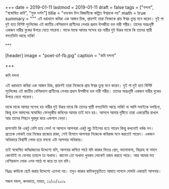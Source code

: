 +++
date = 2019-01-11
lastmod = 2019-01-11
draft = false
tags = ["বন্দনা", "স্বঘোষিত কবি", "মুক্ত দর্শন"]
title = "ধন্যবাদ দিন বিজ্ঞানীকে কল্পিত ঈশ্বরকে নয়"
math = true
summary = """
এই ধরাধামে কবিরা এক আজব চিজ, প্রায়শই তারা নিজেকে প্রায় ঈশ্বর তুল্য মনে করেন। দুই পা দুই হাত বিশিষ্ট পুংলিঙ্গের এই জাতীয় বেশিরভাগ প্রাণীদের লেখার প্রধান উপজীব্য হল নারী শরীর। তাদের অন্তঃদৃষ্টি একজন নারীর বুকের উপরে যেতে পারেনা। মাঝে মাঝে আমার সন্দেহ হয় নারীর দুই উরুর মাঝে কি তাদের স্থায়ী বসতভিটা আছে নাকি! 

"""

[header]
image = "poet-of-fb.jpg"
caption = "কবি বন্দনা"

+++

কবি বন্দনা

এই ধরাধামে কবিরা এক আজব চিজ, প্রায়শই তারা নিজেকে প্রায় ঈশ্বর তুল্য মনে করেন। দুই পা দুই হাত বিশিষ্ট পুংলিঙ্গের এই জাতীয় বেশিরভাগ প্রাণীদের লেখার প্রধান উপজীব্য হল নারী শরীর। তাদের অন্তঃদৃষ্টি একজন নারীর বুকের উপরে যেতে পারেনা।

মাঝে মাঝে আমার সন্দেহ হয় নারীর দুই উরুর মাঝে কি তাদের স্থায়ী বসতভিটা আছে নাকি! না আমি সবাইকে বলছিনা, কিন্তু হাল আমলের স্বঘোষিত ফেসবুকীয় কবিদের আমার তাই মনে হয়। আসলে আমার দৃষ্টিতে তারা একশ্রেণীর রাখাল আর তাদের পিছনে ঘুরঘুর করে একপাল ভেড়া।

প্রশংসাটা কি একটু বেশি হয়ে গেল! না আসলে আপনারা একটু লুচু টাইপের হতে পারেন কিন্তু কখনোই ধর্ষক নন। প্রত্যেক লোকই তার নিজের রাজ্যের রাজা, সেই হিসাবে আপনারা নিজেকে কবিরাজ মনে করতেই পারেন। একজন অধিকারে বিশ্বাসী লোক হয়ে বলবো এটা আপনার অধিকার।

তাই স্বঘোষিত কবিরাজদের উদ্দেশ্যে বলি, আপনার কবিতা পাঠে যদি কারুর ভিতর প্রেম, ভালোবাসা, বিদ্রোহ বা সাহস কোনটাই না যোগায় তাহলে তা অখাদ্য। জানেন তো অখাদ্য খুবকম লোকেই হজম করতে পারে। আর আমার মত বেশিরভাগ লোক এসব পাঠে যা করে তা হল বমি।

বিঃদ্রঃ কাউকে ছোট করার উদ্দেশ্যে এলেখা নয়। তবুও কারুর কবিঅনুভূতিতে আঘাত লাগলে দোষটা একান্তই আপনার।

সজল মন্ডল,
কলকাতা, ভারত,
১১/০১/২০১৯
